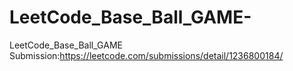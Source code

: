 # LeetCode_Base_Ball_GAME-
LeetCode_Base_Ball_GAME 
Submission:https://leetcode.com/submissions/detail/1236800184/
